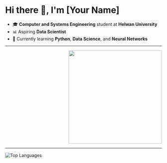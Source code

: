 # Hi there 👋, I'm [Your Name]

- 🎓 **Computer and Systems Engineering** student at **Helwan University**
- 📊 Aspiring **Data Scientist**
- 🌱 Currently learning **Python**, **Data Science**, and **Neural Networks**

---

<!-- Add a Data Science-related GIF aligned to the right -->
<div align="right">
  <img src="https://media.giphy.com/media/iIqmM5tTjmpOB9mpbn/giphy.gif" width="300" height="auto"/>
</div>

---

![Top Languages](https://github-readme-stats.vercel.app/api/top-langs/?username=your-username&layout=compact&theme=tokyonight)
